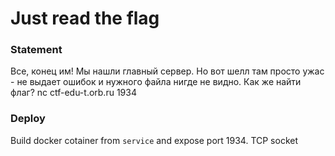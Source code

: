 # Just read the flag

### Statement
Все, конец им! Мы нашли главный сервер. Но вот шелл там просто ужас - не выдает ошибок и нужного файла нигде не видно. Как же найти флаг?
nc ctf-edu-t.orb.ru 1934

### Deploy
 Build docker cotainer from `service` and expose port 1934. TCP socket
